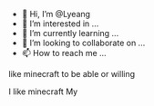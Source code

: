 - 👋 Hi, I’m @Lyeang
- 👀 I’m interested in ...
- 🌱 I’m currently learning ...
- 💞️ I’m looking to collaborate on ...
- 📫 How to reach me ...

<!---
Lyeang/Lyeang is a ✨ special ✨ repository because its `README.md` (this file) appears on your GitHub profile.
You can click the Preview link to take a look at your changes.
--->like minecraft to be able or willing
I like minecraft
My
